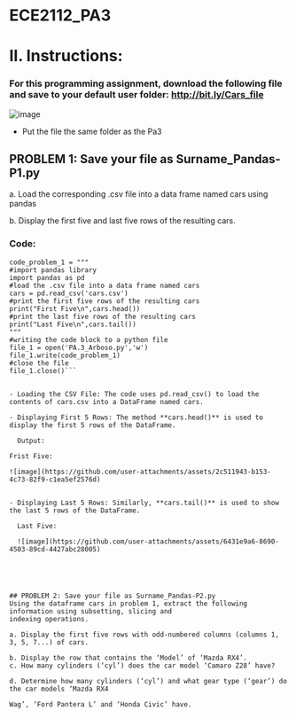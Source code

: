 # ECE2112_PA3
# II. Instructions:

### For this programming assignment, download the following file and save to your default user folder: http://bit.ly/Cars_file

![image](https://github.com/user-attachments/assets/c8b74db9-dc8c-49b4-a02b-c74b223215ba)

- Put the file the same folder as the Pa3

## PROBLEM 1: Save your file as Surname_Pandas-P1.py

a. Load the corresponding .csv file into a data frame named cars using pandas

b. Display the first five and last five rows of the resulting cars.

### Code:

```#Put the codes into the string variable
code_problem_1 = """
#import pandas library
import pandas as pd
#load the .csv file into a data frame named cars
cars = pd.read_csv('cars.csv')
#print the first five rows of the resulting cars
print("First Five\n",cars.head())
#print the last five rows of the resulting cars
print("Last Five\n",cars.tail())
"""
#writing the code block to a python file 
file_1 = open('PA.3_Arboso.py','w')
file_1.write(code_problem_1)
#close the file
file_1.close()```


- Loading the CSV File: The code uses pd.read_csv() to load the contents of cars.csv into a DataFrame named cars.

- Displaying First 5 Rows: The method **cars.head()** is used to display the first 5 rows of the DataFrame.

  Output:
  
Frist Five:

![image](https://github.com/user-attachments/assets/2c511943-b153-4c73-82f9-c1ea5ef2576d)


- Displaying Last 5 Rows: Similarly, **cars.tail()** is used to show the last 5 rows of the DataFrame.

  Last Five:

  ![image](https://github.com/user-attachments/assets/6431e9a6-8690-4503-89cd-4427abc28005)


  


## PROBLEM 2: Save your file as Surname_Pandas-P2.py
Using the dataframe cars in problem 1, extract the following information using subsetting, slicing and
indexing operations.

a. Display the first five rows with odd-numbered columns (columns 1, 3, 5, 7...) of cars.

b. Display the row that contains the ‘Model’ of ‘Mazda RX4’.
c. How many cylinders (‘cyl’) does the car model ‘Camaro Z28’ have?

d. Determine how many cylinders (‘cyl’) and what gear type (‘gear’) do the car models ‘Mazda RX4

Wag’, ‘Ford Pantera L’ and ‘Honda Civic’ have.




